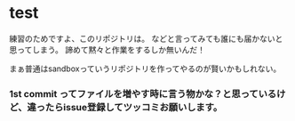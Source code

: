 # test
練習のためですよ、このリポジトリは。
などと言ってみても誰にも届かないと思ってしまう。
諦めて黙々と作業をするしか無いんだ！

まぁ普通はsandboxっていうリポジトリを作ってやるのが賢いかもしれない。

### 1st commit ってファイルを増やす時に言う物かな？と思っているけど、違ったらissue登録してツッコミお願いします。
